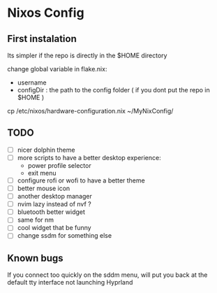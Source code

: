 # Nixos Config

## First instalation

Its simpler if the repo is directly in the $HOME directory

change global variable in flake.nix:
- username
- configDir : the path to the config folder ( if you dont put the repo in $HOME )

cp /etc/nixos/hardware-configuration.nix ~/MyNixConfig/

## TODO

- [ ] nicer dolphin theme
- [ ] more scripts to have a better desktop experience:
    - power profile selector
    - exit menu
- [ ] configure rofi or wofi to have a better theme
- [ ] better mouse icon
- [ ] another desktop manager
- [ ] nvim lazy instead of nvf ?
- [ ] bluetooth better widget
- [ ] same for nm
- [ ] cool widget that be funny
- [ ] change ssdm for something else

## Known bugs


If you connect too quickly on the sddm menu, will put you back at the default tty interface not launching Hyprland
